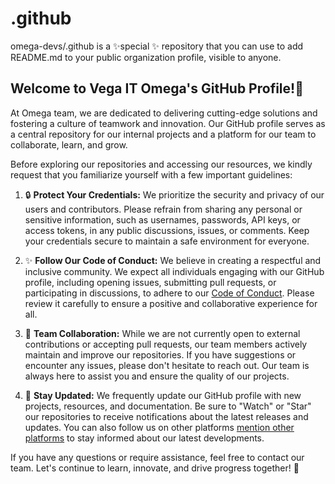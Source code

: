 # .github
omega-devs/.github is a ✨special ✨ repository that you can use to add README.md to your public organization profile, visible to anyone.

## Welcome to Vega IT Omega's GitHub Profile!👋

At Omega team, we are dedicated to delivering cutting-edge solutions and fostering a culture of teamwork and innovation. Our GitHub profile serves as a central repository for our internal projects and a platform for our team to collaborate, learn, and grow.

Before exploring our repositories and accessing our resources, we kindly request that you familiarize yourself with a few important guidelines:

1. 🔒 **Protect Your Credentials:** We prioritize the security and privacy of our users and contributors. Please refrain from sharing any personal or sensitive information, such as usernames, passwords, API keys, or access tokens, in any public discussions, issues, or comments. Keep your credentials secure to maintain a safe environment for everyone.

2. ✨ **Follow Our Code of Conduct:** We believe in creating a respectful and inclusive community. We expect all individuals engaging with our GitHub profile, including opening issues, submitting pull requests, or participating in discussions, to adhere to our [Code of Conduct](link-to-code-of-conduct). Please review it carefully to ensure a positive and collaborative experience for all.

3. 🤝 **Team Collaboration:** While we are not currently open to external contributions or accepting pull requests, our team members actively maintain and improve our repositories. If you have suggestions or encounter any issues, please don't hesitate to reach out. Our team is always here to assist you and ensure the quality of our projects.

4. 📢 **Stay Updated:** We frequently update our GitHub profile with new projects, resources, and documentation. Be sure to "Watch" or "Star" our repositories to receive notifications about the latest releases and updates. You can also follow us on other platforms [mention other platforms](https://www.linkedin.com/company/vega-it-sourcing/) to stay informed about our latest developments.

If you have any questions or require assistance, feel free to contact our team. Let's continue to learn, innovate, and drive progress together! 🚀
